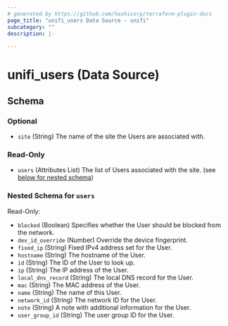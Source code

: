 ```yaml
---
# generated by https://github.com/hashicorp/terraform-plugin-docs
page_title: "unifi_users Data Source - unifi"
subcategory: ""
description: |-
  
---
```


# unifi_users (Data Source)





<!-- schema generated by tfplugindocs -->
## Schema

### Optional

- `site` (String) The name of the site the Users are associated with.

### Read-Only

- `users` (Attributes List) The list of Users associated with the site. (see [below for nested schema](#nestedatt--users))

<a id="nestedatt--users"></a>
### Nested Schema for `users`

Read-Only:

- `blocked` (Boolean) Specifies whether the User should be blocked from the network.
- `dev_id_override` (Number) Override the device fingerprint.
- `fixed_ip` (String) Fixed IPv4 address set for the User.
- `hostname` (String) The hostname of the User.
- `id` (String) The ID of the User to look up.
- `ip` (String) The IP address of the User.
- `local_dns_record` (String) The local DNS record for the User.
- `mac` (String) The MAC address of the User.
- `name` (String) The name of this User.
- `network_id` (String) The network ID for the User.
- `note` (String) A note with additional information for the User.
- `user_group_id` (String) The user group ID for the User.
